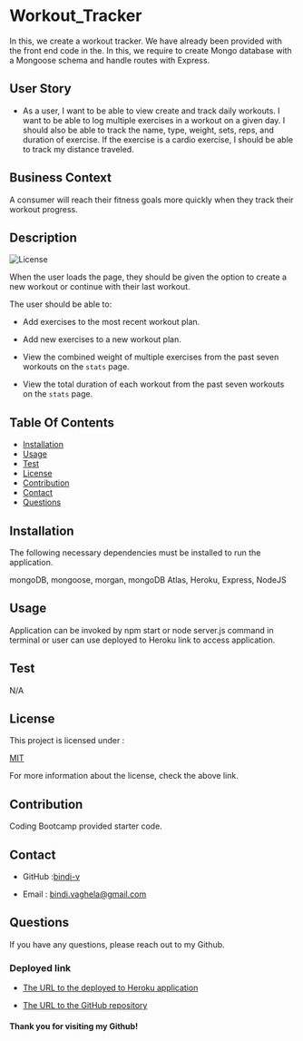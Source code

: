 # Workout_Tracker

In this, we create a workout tracker. We have already been provided with the front end code in the. In this, we require to create Mongo database with a Mongoose schema and handle routes with Express.

## User Story

* As a user, I want to be able to view create and track daily workouts. I want to be able to log multiple exercises in a workout on a given day. I should also be able to track the name, type, weight, sets, reps, and duration of exercise. If the exercise is a cardio exercise, I should be able to track my distance traveled.

## Business Context

A consumer will reach their fitness goals more quickly when they track their workout progress.

## Description

 ![License](https://img.shields.io/badge/License-MIT-yellow)

When the user loads the page, they should be given the option to create a new workout or continue with their last workout.

The user should be able to:

  * Add exercises to the most recent workout plan.

  * Add new exercises to a new workout plan.

  * View the combined weight of multiple exercises from the past seven workouts on the `stats` page.

  * View the total duration of each workout from the past seven workouts on the `stats` page.


## Table Of Contents

- [Installation](#installation)
- [Usage](#usage)
- [Test](#test)
- [License](#license)
- [Contribution](#contribution)
- [Contact](#contact)
- [Questions](#questions)
    
## Installation 

The following necessary dependencies must be installed to run the application.

 mongoDB, mongoose, morgan, mongoDB Atlas, Heroku, Express, NodeJS 

## Usage

 Application can be invoked by npm start or node server.js command in terminal or user can use deployed to Heroku link to access application.

## Test
  N/A

## License

This project is licensed under :

 [MIT](https://opensource.org/licenses/MIT)

For more information about the license, check the above link.

## Contribution

Coding Bootcamp provided starter code.

## Contact

* GitHub :[bindi-v](https://github.com/bindi-v)

* Email : bindi.vaghela@gmail.com
    
## Questions

If you have any questions, please reach out to my Github.

### Deployed link

* [The URL to the deployed to Heroku application](https://sheltered-escarpment-30558.herokuapp.com/?id=618adb28125de300160483d4)

* [The URL to the GitHub repository](https://github.com/bindi-v/Workout_Tracker)

#### Thank you for visiting my Github!
